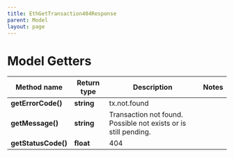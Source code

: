 ```yaml
---
title: EthGetTransaction404Response
parent: Model
layout: page
---
```


# Model Getters

Method name | Return type | Description | Notes
------------ | ------------- | ------------- | -------------
**getErrorCode()** | **string** | tx.not.found |
**getMessage()** | **string** | Transaction not found. Possible not exists or is still pending. |
**getStatusCode()** | **float** | 404 |

